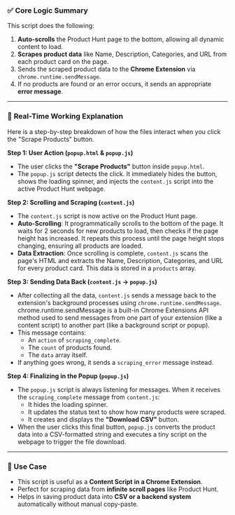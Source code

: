 ### ✅ **Core Logic Summary**

This script does the following:

1. **Auto-scrolls** the Product Hunt page to the bottom, allowing all dynamic content to load.
2. **Scrapes product data** like Name, Description, Categories, and URL from each product card on the page.
3. Sends the scraped product data to the **Chrome Extension** via `chrome.runtime.sendMessage`.
4. If no products are found or an error occurs, it sends an appropriate **error message**.

---

### 🔁 **Real-Time Working Explanation**

Here is a step-by-step breakdown of how the files interact when you click the "Scrape Products" button.

**Step 1: User Action (`popup.html` & `popup.js`)**
- The user clicks the **"Scrape Products"** button inside `popup.html`.
- The `popup.js` script detects the click. It immediately hides the button, shows the loading spinner, and injects the `content.js` script into the active Product Hunt webpage.

**Step 2: Scrolling and Scraping (`content.js`)**
- The `content.js` script is now active on the Product Hunt page.
- **Auto-Scrolling**: It programmatically scrolls to the bottom of the page. It waits for 2 seconds for new products to load, then checks if the page height has increased. It repeats this process until the page height stops changing, ensuring all products are loaded.
- **Data Extraction**: Once scrolling is complete, `content.js` scans the page's HTML and extracts the Name, Description, Categories, and URL for every product card. This data is stored in a `products` array.

**Step 3: Sending Data Back (`content.js` -> `popup.js`)**
- After collecting all the data, `content.js` sends a message back to the extension's background processes using `chrome.runtime.sendMessage`. chrome.runtime.sendMessage is a built-in Chrome Extensions API method used to send messages from one part of your extension (like a content script) to another part (like a background script or popup).
- This message contains:
  - An `action` of `scraping_complete`.
  - The `count` of products found.
  - The `data` array itself.
- If anything goes wrong, it sends a `scraping_error` message instead.

**Step 4: Finalizing in the Popup (`popup.js`)**
- The `popup.js` script is always listening for messages. When it receives the `scraping_complete` message from `content.js`:
  - It hides the loading spinner.
  - It updates the status text to show how many products were scraped.
  - It creates and displays the **"Download CSV"** button.
- When the user clicks this final button, `popup.js` converts the product data into a CSV-formatted string and executes a tiny script on the webpage to trigger the file download.

---

### 🧠 Use Case

* This script is useful as a **Content Script in a Chrome Extension**.
* Perfect for scraping data from **infinite scroll pages** like Product Hunt.
* Helps in saving product data into **CSV or a backend system** automatically without manual copy-paste.
